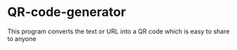 # QR-code-generator
This program converts the text or URL into a QR code which is easy to share to anyone
